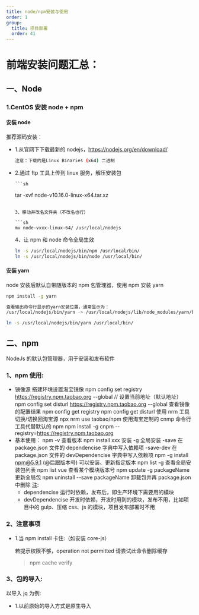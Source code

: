 ```yaml
---
title: node/npm安装与使用
order: 1
group:
  title: 项目部署
  order: 41
---
```


# 前端安装问题汇总：

## 一、Node

### 1.CentOS 安装 node + npm

#### 安装 node

推荐源码安装：

- 1.从官网下下载最新的 nodejs，https://nodejs.org/en/download/

  ```sh
  注意：下载的是Linux Binaries (x64) 二进制
  ```

- 2.通过 ftp 工具上传到 linux 服务，解压安装包

      ```sh

  tar -xvf node-v10.16.0-linux-x64.tar.xz

  ````

  3、移动并改名文件夹（不改名也行）

  ```sh
  mv node-vxxx-linux-64/ /usr/local/nodejs
  ````

  4、让 npm 和 node 命令全局生效

  ```sh
  ln -s /usr/local/nodejs/bin/npm /usr/local/bin/
  ln -s /usr/local/nodejs/bin/node /usr/local/bin/
  ```

[注]: 后续安装yarn等其他的配置环境变量，都可以软连接到/usr/loca/bin下

#### 安装 yarn

node 安装后默认自带随版本的 npm 包管理器，使用 npm 安装 yarn

```sh
npm install -g yarn

查看输出命令行显示的yarn安装位置，通常显示为：
/usr/local/nodejs/bin/yarn -> /usr/local/nodejs/lib/node_modules/yarn/bin/yarn.js

ln -s /usr/local/nodejs/bin/yarn /usr/local/bin/
```

## 二、npm

NodeJs 的默认包管理器，用于安装和发布软件

### 1、npm 使用:

- 镜像源
  搭建环境设置淘宝镜像
  npm config set registry https://registry.npm.taobao.org --global // 设置当前地址（默认地址）
  npm config set disturl https://registry.npm.taobao.org --global
  查看镜像的配置结果
  npm config get registry
  npm config get disturl
  使用 nrm 工具切换/切换回淘宝源
  npx nrm use taobao/npm
  使用淘宝定制的 cnmp 命令行工具代替默认的 npm
  npm install -g cnpm --registry=https://registry.npm.taobao.org
- 基本使用：
  npm -v 查看版本
  npm install xxx 安装
  -g 全局安装
  -save 在 package.json 文件的 dependencise 字典中写入依赖项
  -save-dev 在 package.json 文件的 devDependencise 字典中写入依赖项
  npm -g install npm@5.9.1 (@后跟版本号) 可以安装、更新指定版本
  npm list -g 查看全局安装包列表
  npm list vue 查看某个模块版本号
  npm update -g packageName 更新全局包
  npm uninstall --save packageName 卸载包并再 package.json 中删除
  [注]:
  - dependencise 运行时依赖，发布后，即生产环境下需要用的模块
  - devDependencise 开发时依赖，开发时用到的模块，发布不用，比如项目中的 gulp、压缩 css、js 的模块，项目发布部署时不用

### 2、注意事项

- 1.当 npm install 卡住:（如安装 core-js）

  若提示权限不够，operation not permitted 请尝试此命令删除缓存

  > npm cache verify

### 3、包的导入:

以导入 jq 为例:

- 1.以前原始的导入方式是原生导入
  <script src="./node_modules/jquery/dist/jquery.min.js"/>
- 2.使用 npm 则可以
  const $ = require("jquery") // npm 安装 可直接从 node_modules 中自动找到 jquery

        const foo = rquire("./func.js") // 导入js文件下的函数 后缀可不写

        const foo = rquire("./func")
